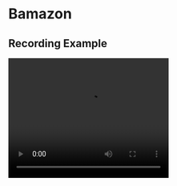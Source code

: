 # Bamazon

## Recording Example
<video width="320" height="240" controls>
  <source src="videoExample.mov" type="video/mp4">
</video>
